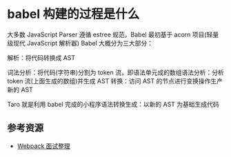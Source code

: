 # babel 构建的过程是什么

大多数 JavaScript Parser 遵循 estree 规范，Babel 最初基于 acorn 项目(轻量级现代 JavaScript 解析器) Babel 大概分为三大部分：

解析：将代码转换成 AST

词法分析：将代码(字符串)分割为 token 流，即语法单元成的数组语法分析：分析 token 流(上面生成的数组)并生成 AST 转换：访问 AST 的节点进行变换操作生产新的 AST

Taro 就是利用 babel 完成的小程序语法转换生成：以新的 AST 为基础生成代码

## 参考资源

- [Webpack 面试整理](https://juejin.im/post/5e6f4b4e6fb9a07cd443d4a5#heading-6)
